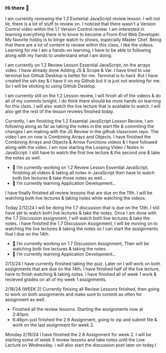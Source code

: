 ### Hi there 👋
I am currently reviewing the 1.2 Esstenial JavaScript review lesson. 
I will not lie, there is a lot of stuff to review on. I noticed that there wasn't a Version Control video within the 1.1 Version Control review.
I am interested in learning everything there is to know to become a Front-End Web Developer. My favorite hobby is to binge watch tv shows, especially Master Chef. 
Being that there are a lot of content to review within this class, I like the videos. Learning for me I am a hands-on learning, I have to be able to following along with my hands to understand what I am doing.

I am currently on 1.2 Review Lesson Essential JavaScript, on the arrays video. I have already done Adding JS & Scope & Var. I have tried to use terminal but Github Desktop is better for me. Terminal is to hard. But I have created the ssh key & I have it on my Github but it is just not working for me. So I will be sticking to using Github Desktop.

I am currently still on the 1.2 Lesson review, I will finish all of the videos & do all of my commits tonight. I do think there should be more hands on learning for this class. I will also watch the live lecture that is available to watch. I will also get the rest of the lesson reviews finished today.

Currently, I am finishing the 1.2 Essential JavaScript Lesson Review, I am following along as far as taking the notes in the start file & commiting the changes I am  making with the JS Review in the github classroom repo. The video I am on now is Combining Arrays and Objects. I have finished the Combining Arrays and Objects & Arrow Functions videos & I have followed along with the video. 
I am now starting the Looping Video / Notes in JavaScript. I still have to watch the first live lecture & the second one & take the notes as well. 

- 🔭 I’m currently working on 1.2 Review Lesson Essential JavaScript, finishing all videos & taking all notes in JavaScript then have to watch both live lectures & take those notes as well...
- 🌱 I’m currently learning Application Development...

I have finally finished all review lessons that are due on the 11th.  I will be watching both live lectures & taking notes while watching the videos.

Today 2/12/24 I will be doing the 1.7 discussion that is due on the 13th. I still have yet to watch both live lectures & take the notes. Once I am done with the 1.7 Discussion assignment, I will watch both live lectures & take the notes. i have finished the 1.7 Discussion Assignment, I will be moving on to watching the live lectures & taking the notes so I can start the assignments that I due on the 14th.

- 🔭 I’m currently working on 1.7 Discussion Assignment, Then will be watching both live lectures & taking the notes. 
- 🌱 I’m currently learning Application Development...
  
2/13/24
I have currently finished taking the quiz. Later on I will work on both assignments that are due on the 14th. 
I have finished half of the live lecture, have to finish watching & taking notes. 
i have finished all of week 1 work & recieved grades on all of my week 1 assignments.


2/18/24 (WEEK 2)
Currently finising all Review Lessons finished, then going to work on both assignments and make sure to commit as often for assignment as well. 

- Finished all the review lessons. Starting the assignments now at 2:40pm.
- 6:46pm just finished the 2.6 Assignment, going to zip and submit file & work on the last assignment for week 2. 

Monday 2/19/24
I have finished the 2.8 Assignment for week 2. I will be starting some of week 3 review lessons and take notes until the Live Lecture on Wednesday. i will also start the discussion post later on today.l 
